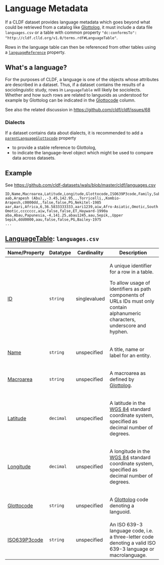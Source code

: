 # Language Metadata

If a CLDF dataset provides language metadata which goes beyond what could be
retrieved from a catalog like [Glottolog](https://glottolog.org), it must
include a data file `languages.csv` or a table with common property 
`"dc:conformsTo": "http://cldf.clld.org/v1.0/terms.rdf#LanguageTable"`.

Rows in the language table can then be referenced from other tables using a
[`languageReference`](http://cldf.clld.org/v1.0/terms.rdf#languageReference) property.


## What's a language?

For the purposes of CLDF, a language is one of the objects whose attributes are described in a dataset.
Thus, if a dataset contains the results of a sociolinguistic study, rows in `LanguageTable` will
likely be sociolects. Whether and how such rows are related to languoids as understood for example by 
Glottolog can be indicated in the [Glottocode](http://cldf.clld.org/v1.0/terms.rdf#glottocode) column.

See also the related discussion in https://github.com/cldf/cldf/issues/68

### Dialects

If a dataset contains data about dialects, it is recommended to add a [`parentLanguageGlottocode`](http://cldf.clld.org/v1.0/terms.rdf#parentLanguageGlottocode)
property
- to provide a stable reference to Glottolog,
- to indicate the language-level object which might be used to compare data across datasets.


## Example

See https://github.com/cldf-datasets/wals/blob/master/cldf/languages.csv

```csv
ID,Name,Macroarea,Latitude,Longitude,Glottocode,ISO639P3code,Family,Subfamily,Genus,GenusIcon,ISO_codes,Samples_100,Samples_200,Country_ID,Source
aab,Arapesh (Abu),,-3.45,142.95,,,Torricelli,,Kombio-Arapesh,c0000dd,,false,false,PG,Nekitel-1985
aar,Aari,Africa,6,36.5833333333,aari1239,aiw,Afro-Asiatic,Omotic,South Omotic,ccccccc,aiw,false,false,ET,Hayward-1990a
aba,Abau,Papunesia,-4,141.25,abau1245,aau,Sepik,,Upper Sepik,ddd0000,aau,false,false,PG,Bailey-1975
...
```
## [LanguageTable](http://cldf.clld.org/v1.0/terms.rdf#LanguageTable): `languages.csv`

Name/Property | Datatype | Cardinality | Description
 --- | --- | --- | --- 
[ID](http://cldf.clld.org/v1.0/terms.rdf#id) | `string` | singlevalued | <div> <p>A unique identifier for a row in a table.</p> <p> To allow usage of identifiers as path components of URLs IDs must only contain alphanumeric characters, underscore and hyphen. </p> </div> 
[Name](http://cldf.clld.org/v1.0/terms.rdf#name) | `string` | unspecified | <div> <p>A title, name or label for an entity.</p> </div> 
[Macroarea](http://cldf.clld.org/v1.0/terms.rdf#macroarea) | `string` | unspecified | <div> <p>A macroarea as defined by <a href="http://glottolog.org">Glottolog</a>.</p> </div> 
[Latitude](http://cldf.clld.org/v1.0/terms.rdf#latitude) | `decimal` | unspecified | <div> <p> A latitude in the <a href="https://en.wikipedia.org/wiki/World_Geodetic_System">WGS 84</a> standard coordinate system, specified as decimal number of degrees. </p> </div> 
[Longitude](http://cldf.clld.org/v1.0/terms.rdf#longitude) | `decimal` | unspecified | <div> <p> A longitude in the <a href="https://en.wikipedia.org/wiki/World_Geodetic_System">WGS 84</a> standard coordinate system, specified as decimal number of degrees. </p> </div> 
[Glottocode](http://cldf.clld.org/v1.0/terms.rdf#glottocode) | `string` | unspecified | <div> <p>A <a href="http://glottolog.org">Glottolog</a> code denoting a languoid.</p> </div> 
[ISO639P3code](http://cldf.clld.org/v1.0/terms.rdf#iso639P3code) | `string` | unspecified | <div> An ISO 639-3 language code, i.e. a three-letter code denoting a valid ISO 639-3 language or macrolanguage. </div> 